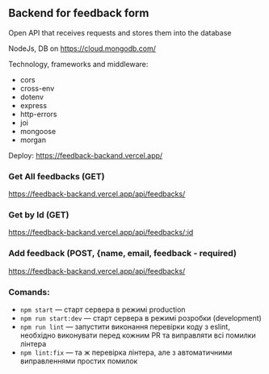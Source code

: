 ## Backend for feedback form

Open API that receives requests and stores them into the
database

NodeJs,
DB on https://cloud.mongodb.com/

Technology, frameworks and middleware:

- cors
- cross-env
- dotenv
- express
- http-errors
- joi
- mongoose
- morgan

Deploy: https://feedback-backand.vercel.app/

### Get All feedbacks (GET)

https://feedback-backand.vercel.app/api/feedbacks/

### Get by Id (GET)

https://feedback-backand.vercel.app/api/feedbacks/:id

### Add feedback (POST, {name, email, feedback - required)

https://feedback-backand.vercel.app/api/feedbacks/

### Comands:

- `npm start` &mdash; старт сервера в режимі production
- `npm run start:dev` &mdash; старт сервера в режимі розробки (development)
- `npm run lint` &mdash; запустити виконання перевірки коду з eslint, необхідно виконувати перед кожним PR та виправляти всі помилки лінтера
- `npm lint:fix` &mdash; та ж перевірка лінтера, але з автоматичними виправленнями простих помилок
